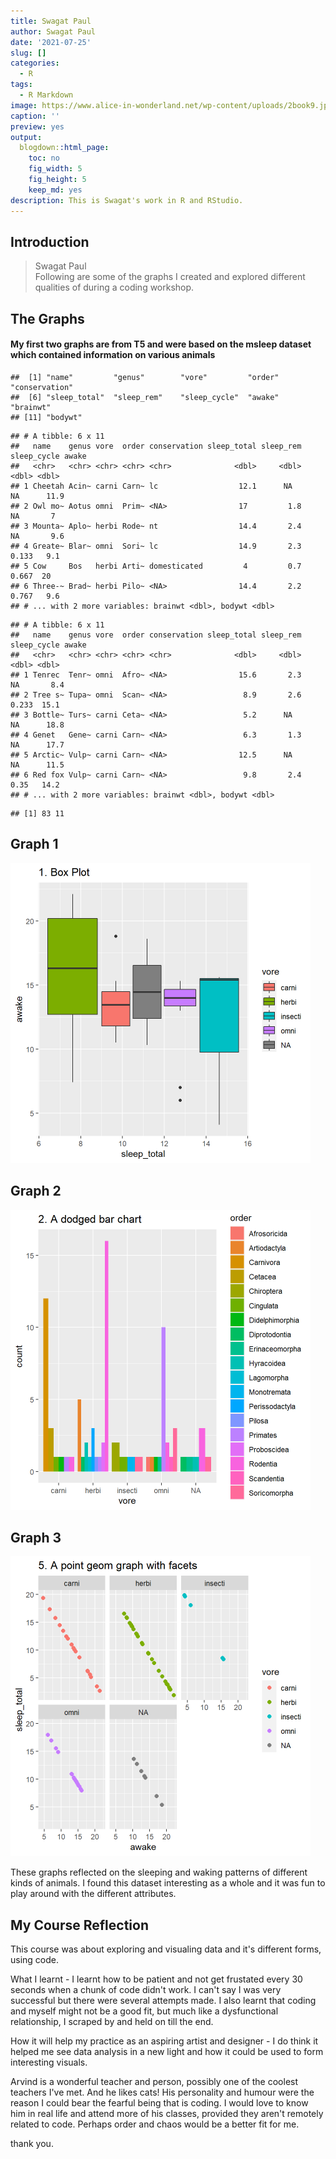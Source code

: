 ```yaml
---
title: Swagat Paul
author: Swagat Paul
date: '2021-07-25'
slug: []
categories:
  - R
tags:
  - R Markdown
image: https://www.alice-in-wonderland.net/wp-content/uploads/2book9.jpg
caption: ''
preview: yes
output:
  blogdown::html_page:
    toc: no
    fig_width: 5
    fig_height: 5
    keep_md: yes
description: This is Swagat's work in R and RStudio.
---
```





## Introduction

> Swagat Paul  
Following are some of the graphs I created and explored different qualities of during a coding workshop.

## The Graphs
#### My first two graphs are from T5 and were based on the msleep dataset which contained information on various animals


```
##  [1] "name"         "genus"        "vore"         "order"        "conservation"
##  [6] "sleep_total"  "sleep_rem"    "sleep_cycle"  "awake"        "brainwt"     
## [11] "bodywt"
```

```
## # A tibble: 6 x 11
##   name    genus vore  order conservation sleep_total sleep_rem sleep_cycle awake
##   <chr>   <chr> <chr> <chr> <chr>              <dbl>     <dbl>       <dbl> <dbl>
## 1 Cheetah Acin~ carni Carn~ lc                  12.1      NA        NA      11.9
## 2 Owl mo~ Aotus omni  Prim~ <NA>                17         1.8      NA       7  
## 3 Mounta~ Aplo~ herbi Rode~ nt                  14.4       2.4      NA       9.6
## 4 Greate~ Blar~ omni  Sori~ lc                  14.9       2.3       0.133   9.1
## 5 Cow     Bos   herbi Arti~ domesticated         4         0.7       0.667  20  
## 6 Three-~ Brad~ herbi Pilo~ <NA>                14.4       2.2       0.767   9.6
## # ... with 2 more variables: brainwt <dbl>, bodywt <dbl>
```

```
## # A tibble: 6 x 11
##   name    genus vore  order conservation sleep_total sleep_rem sleep_cycle awake
##   <chr>   <chr> <chr> <chr> <chr>              <dbl>     <dbl>       <dbl> <dbl>
## 1 Tenrec  Tenr~ omni  Afro~ <NA>                15.6       2.3      NA       8.4
## 2 Tree s~ Tupa~ omni  Scan~ <NA>                 8.9       2.6       0.233  15.1
## 3 Bottle~ Turs~ carni Ceta~ <NA>                 5.2      NA        NA      18.8
## 4 Genet   Gene~ carni Carn~ <NA>                 6.3       1.3      NA      17.7
## 5 Arctic~ Vulp~ carni Carn~ <NA>                12.5      NA        NA      11.5
## 6 Red fox Vulp~ carni Carn~ <NA>                 9.8       2.4       0.35   14.2
## # ... with 2 more variables: brainwt <dbl>, bodywt <dbl>
```

```
## [1] 83 11
```
## Graph 1
<img src="graph 1-1.png" width="480" />

## Graph 2

<img src="graph 2-1.png" width="480" />

## Graph 3

<img src="graph 5-1.png" width="480" />


These graphs reflected on the sleeping and waking patterns of different kinds of animals. I found this dataset interesting as a whole and it was fun to play around with the different attributes.  

## My Course Reflection

This course was about exploring and visualing data and it's different forms, using code.

What I learnt - I learnt how to be patient and not get frustated every 30 seconds when a chunk of code didn't work. I can't say I was very successful but there were several attempts made. I also learnt that coding and myself might not be a good fit, but much like a dysfunctional relationship, I scraped by and held on till the end.

How it will help my practice as an aspiring artist and designer - I do think it helped me see data analysis in a new light and how it could be used to form interesting visuals.

Arvind is a wonderful teacher and person, possibly one of the coolest teachers I've met. And he likes cats! His personality and humour were the reason I could bear the fearful being that is coding. I would love to know him in real life and attend more of his classes, provided they aren't remotely related to code. Perhaps order and chaos would be a better fit for me.


thank you.
